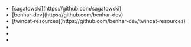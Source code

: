 
<ul>
  <li> [sagatowski](https://github.com/sagatowski) </li>
  <li> [benhar-dev](https://github.com/benhar-dev) </li>
  <li> [twincat-resources](https://github.com/benhar-dev/twincat-resources)</li>
  <li> </li>
  <li> </li>
  <li> </li>
</ul>
